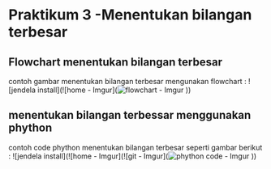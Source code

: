 # Praktikum 3 -Menentukan bilangan terbesar

## Flowchart menentukan bilangan terbesar
contoh gambar menentukan bilangan terbesar mengunakan flowchart :
![jendela install](![home - Imgur](![flowchart - Imgur](https://github.com/user-attachments/assets/eda20696-919d-4bc5-8ed3-fb9ae21ec429)
))

## menentukan bilangan terbessar menggunakan phython 
contoh code phython menentukan bilangan terbesar seperti gambar berikut :
![jendela install](![home - Imgur](![git - Imgur](![phython code - Imgur](https://github.com/user-attachments/assets/0065d6bf-e7f6-4b10-b7f8-8dda40bbb90f)
))
